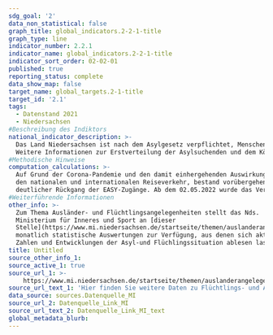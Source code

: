 ```yaml
---
sdg_goal: '2'
data_non_statistical: false
graph_title: global_indicators.2-2-1-title
graph_type: line
indicator_number: 2.2.1
indicator_name: global_indicators.2-2-1-title
indicator_sort_order: 02-02-01
published: true
reporting_status: complete
data_show_map: false
target_name: global_targets.2-1-title
target_id: '2.1'
tags:
  - Datenstand 2021
  - Niedersachsen
#Beschreibung des Indiktors
national_indicator_description: >-
  Das Land Niedersachsen ist nach dem Asylge­setz verpflichtet, Menschen mit ausländischer Staatsangehörigkeit, die im Bundesgebiet um Asyl bitten, aufzunehmen. Die Aufnahmequote richtet sich nach dem sogenannten „Königsteiner Schlüssel". Die Asylsuchenden werden mit Hilfe des bundesweiten Verteilungssystems „EASY" (Erstverteilung von Asyl­suchenden) entsprechend der Aufnahmequote auf die Länder verteilt. Niedersachsen unterhält für diese Personenkreise an den Standorten Braunschweig, Bramsche und Friedland, Oldenburg, Bad Fallingbostel und Osnabrück der Landes­auf­nah­me­be­hörde Niedersachsen (LAB NI) Aufnahmeeinrichtungen.<br>
  Weitere Informationen zur Erstverteilung der Asylsuchenden und dem Königssteiner Schlüssel finden Sie auf den Internetseiten des [BAMF](https://www.bamf.de/DE/Themen/AsylFluechtlingsschutz/AblaufAsylverfahrens/Erstverteilung/erstverteilung-node.html).
#Methodische Hinweise
computation_calculations: >-
  Auf Grund der Corona-Pandemie und den damit einhergehenden Auswirkungen auf
  den nationalen und internationalen Reiseverkehr, bestand vorübergehend ein
  deutlicher Rückgang der EASY-Zugänge. Ab dem 02.05.2022 wurde das Verteilverfahren „FREE“ Fachanwendung zur Registrierung, Erfassung und Erstverteilung zum vorüber gehenden Schutz eingeführt. Für Kriegsflüchtlinge aus der Ukraine ist die Beantragung einer Aufenthaltserlaubnis zum vorübergehenden Schutz nach §24 des Aufenthaltsgesetztes möglich. Bis zu diesem Zeitpunkt wurden Personen, die unter den §24 AufenthG fallen, in EASY erfasst. Diese Personen wurden auf FREE umgebucht und sind nicht mehr in den EASY Zahlen enthalten.
#Weiterführende Informationen
other_info: >-
  Zum Thema Ausländer- und Flüchtlingsangelegenheiten stellt das Nds.
  Ministerium für Inneres und Sport an [dieser
  Stelle](https://www.mi.niedersachsen.de/startseite/themen/auslanderangelegenheiten/zahlen_daten_fakten/statistische_daten/lagebilder-zu-fluechlings--und-auslaenderangelegenheiten-164283.html)
  monatlich statistische Auswertungen zur Verfügung, aus denen sich aktuelle
  Zahlen und Entwicklungen der Asyl-und Flüchlingssituation ablesen lassen.
title: Untitled
source_other_info_1:
source_active_1: true
source_url_1: >-
    https://www.mi.niedersachsen.de/startseite/themen/auslanderangelegenheiten/zahlen_daten_fakten/statistische_daten/lagebilder-zu-fluechlings--und-auslaenderangelegenheiten-164283.html
source_url_text_1: 'Hier finden Sie weitere Daten zu Flüchtlings- und Ausländerangelegenheiten'
data_source: sources.Datenquelle_MI
source_url_2: Datenquelle_Link_MI
source_url_text_2: Datenquelle_Link_MI_text
global_metadata_blurb:
---
```

